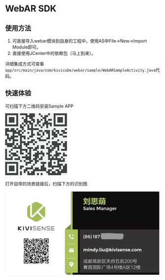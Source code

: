WebAR SDK
=========

## 使用方法

1. 可直接导入webar模块到自身的工程中，使用AS中File->New->Import Module即可。
2. 直接使用JCenter中的依赖包（马上到来）。

详细集成方式可查看`app/src/main/java/com/kivicube/webar/sample/WebARSampleActivity.java`代码。

## 快速体验

可扫描下方二维码安装Sample APP

![安装二维码](./qrcode.png)

打开自带的场景链接后，扫描下方的识别图

![识别图](./marker.jpg)